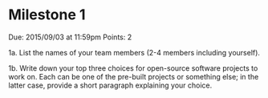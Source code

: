 Milestone 1
===========

Due: 2015/09/03 at 11:59pm
Points: 2

1a. List the names of your team members (2-4 members including yourself).

1b. Write down your top three choices for open-source software
projects to work on. Each can be one of the pre-built projects or
something else; in the latter case, provide a short paragraph
explaining your choice.
